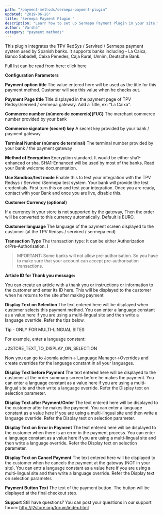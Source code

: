 ```yaml
---
path: "/payment-methods/sermepa-payment-plugin"
updated: "2019-06-26"
title: "Sermepa Payment Plugin "
description: "Learn how to set up Sermepa Payment Plugin in your site."
author: "Varsha"
category: "payment methods"
---
```


This plugin integrates the TPV RedSys / Servired / Sermepa  payment system used by Spanish banks. It supports banks including -  La Caixa, Banco Sabadell, Caixa Penedes, Caja Rural, Unnim, Deutsche Bank.

Full list can be read from here: <link-text url =  ¨http://www.servired.es/espanol/miembros.htm¨ target = ¨_blank¨ rel = ¨noopener¨> click here </link-text>

**Configuration Parameters**

**Payment option title**
The value entered here will be used as the title for this payment method. Customer will see this value when he checks out.

**Payment Page title**
Title displayed in the payment page of TPV Redsys/servied / sermepa gateway. Add a Title, ex: “La Caixa".

**Commerce number (número de comercio)(FUC)**
The merchant commerce number provided by your bank

**Commerce signature (secret) key**
A secret key provided by your bank / payment gateway

**Terminal Number (número de terminal)**
The terminal number provided by your bank / the payment gateway

**Method of Encryption**
Encryption standard. It would be either sha1-enhanced or sha.
SHA1-Enhanced will be used by most of the banks. Read your Bank welcome documentation.

**Use Sandbox/test mode**
Enable this to test your integration with the TPV Redsys / Servired /Sermepa test system. Your bank will provide the test credentials.
First turn this on and test your integration. Once you are ready, contact with your Bank and once you are live, disable this.

**Customer Currency (optional)**

If a currency in your store is not supported by the gateway, Then the order will be converted to this currency automatically. Default is EURO.

**Customer language**
The language of the payment screen displayed to the customer (at the TPV Redsys / servired / sermepa end)

**Transaction Type**
The transaction type: It can be either Authorization orPre-Authorisation.
I
> MPORTANT: Some banks will not allow pre-authorisation. So you have to make sure that your account can accept pre-authorisation transactions.

**Article ID for Thank you message:**

You can create an article with a thank you or instructions or information to the customer and enter its ID here. This will be displayed to the customer when he returns to the site after making payment

**Display Text on Selection**
The text entered here will be displayed when customer selects this payment method.
You can enter a language constant as a value here if you are using a multi-lingual site and then write a language override. Refer the tips below.

Tip - ONLY FOR MULTI-LINGUAL SITES

For example, enter a language constant:

J2STORE_TEXT_TO_DISPLAY_ON_SELECTION

Now you can go to Joomla admin-> Language Manager->Overrides and create overrides for the language constant in all your languages.

**Display Text before Payment**
The text entered here will be displayed to the customer at the order summary screen before he makes the payment.
You can enter a language constant as a value here if you are using a multi-lingual site and then write a language override. Refer the Display text on selection parameter.

**Display Text after Payment/Order**
The text entered here will be displayed to the customer after he makes the payment.
You can enter a language constant as a value here if you are using a multi-lingual site and then write a language override. Refer the Display text on selection parameter.

**Display Text on Error in Payment**
The text entered here will be displayed to the customer when there is an error in the payment process.
You can enter a language constant as a value here if you are using a multi-lingual site and then write a language override. Refer the Display text on selection parameter.

**Display Text on Cancel Payment**
The text entered here will be displayed to the customer when he cancels the payment at the gateway (NOT in your site).
You can entr a language constant as a value here if you are using a multi-lingual site and then write a language override. Refer the Display text on selection parameter.

**Payment Button Text**
The text of the payment button. The button will be displayed at the final checkout step.

**Support**
Still have questions? You can post your questions in our support forum: http://j2store.org/forum/index.html

